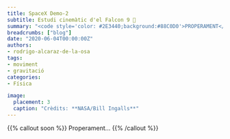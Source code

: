 ```yaml
---
title: SpaceX Demo-2
subtitle: Estudi cinemàtic d'el Falcon 9 🚀
summary: "<code style='color: #2E3440;background:#88C0D0'>PROPERAMENT</code> <br> Estudi cinemàtic d'el Falcon 9 🚀."
breadcrumbs: ["blog"]
date: "2020-06-04T00:00:00Z"
authors:
- rodrigo-alcaraz-de-la-osa
tags:
- moviment
- gravitació
categories:
- Física

image:
  placement: 3
  caption: "Crèdits: **NASA/Bill Ingalls**"
---
```


{{% callout soon %}}
Properament...
{{% /callout %}}